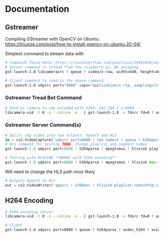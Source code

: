 # Documentation

## Gstreamer
Compiling GStreamer with OpenCV on Ubuntu: https://linuxize.com/post/how-to-install-opencv-on-ubuntu-20-04/

Simplest command to stream data with
```sh
# Commands found here: https://stackoverflow.com/questions/39492658/working-example-of-rtpvrawpay-in-gstreamer
# Server command to stream from the raspberry pi. No encoding.
gst-launch-1.0 libcamerasrc ! queue ! video/x-raw, width=640, height=480, framerate=30/1  ! rtpvrawpay ! udpsink host=192.168.2.1 port=8888

# Client command to read in the above command
gst-launch-1.0 udpsrc port="8888" caps="application/x-rtp, sampling=(string)YCbCr-4:2:0, depth=(string)8, width=(string)640, height=(string)480" ! rtpvrawdepay ! xvimagesink
```

### Gstreamer Tread Bot Command
```sh
# Send pi camera to udp encoded with h264; 192.168.2.1:8888
libcamera-vid -t 0 -n --inline -o - | gst-launch-1.0 -v fdsrc fd=0 ! udpsink host=192.168.2.1 port=8888
```

### Gstreamer Server Command(s)
```python
# Splits udp video into two outputs: OpenCV and HLS
in = cv2.VideoCapture('udpsrc port=8888 ! tee name=t ! queue ! h264parse ! avdec_h264 ! videoconvert ! appsink drop=1 t. ! queue ! hlssink playlist-root=http://192.168.2.1:9999 location=/home/gstreamer/hlstest/segment_%05d.ts target-duration=5 max-files=5')
# HLS command for testing TODO: Change playlist and segment names
gst-launch-1.0 udpsrc port=8888 ! h264parse ! mpegtsmux ! hlssink playlist-root=https://www.ryanhodge.net/stream location=/var/www/media/segment_%05d.ts playlist-location=/var/www/media/playlist.m3u8 target-duration=5 max-files=5

# Testing with HLSSINK **WORKS with h264 encoding**
gst-launch-1.0 udpsrc port=8888 ! h264parse ! mpegtsmux ! hlssink max-files=5
```

Will need to change the HLS path most likely
```python
# Outputs OpenCV to HLS
out = cv2.VideoWriter('appsrc ! x264enc ! hlssink playlist-root=http://192.168.2.1:9999 location=/home/gstreamer/hlstest/segment_%05d.ts target-duration=5 max-files=5')
```

## H264 Encoding
```sh
# h264 encoding server
libcamera-vid -t 0 -n --inline -o - | gst-launch-1.0 -v fdsrc fd=0 ! udpsink host=192.168.2.1 port=8888

# Client
gst-launch-1.0 udpsrc port=8888 ! queue ! h264parse ! avdec_h264 ! xvimagesink
```